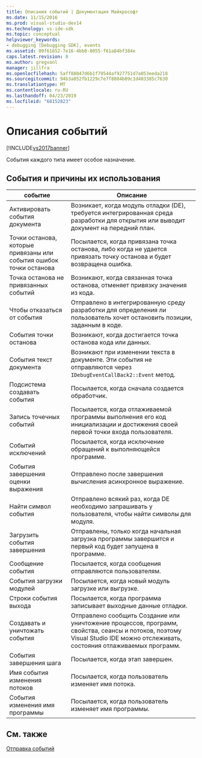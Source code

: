 ```yaml
---
title: Описания событий | Документация Майкрософт
ms.date: 11/15/2016
ms.prod: visual-studio-dev14
ms.technology: vs-ide-sdk
ms.topic: conceptual
helpviewer_keywords:
- debugging [Debugging SDK], events
ms.assetid: 09f61652-7e16-4bb0-8055-f61a84bf384e
caps.latest.revision: 8
ms.author: gregvanl
manager: jillfra
ms.openlocfilehash: 5aff88047d6b1f79544af927751d7a053eeda218
ms.sourcegitcommit: 94b3a052fb1229c7e7f8804b09c1d403385c7630
ms.translationtype: MT
ms.contentlocale: ru-RU
ms.lasthandoff: 04/23/2019
ms.locfileid: "68152823"
---
```

# <a name="event-descriptions"></a>Описания событий
[!INCLUDE[vs2017banner](../../includes/vs2017banner.md)]

События каждого типа имеет особое назначение.  
  
## <a name="events-and-the-reasons-for-their-use"></a>События и причины их использования  
  
|событие|Описание|  
|-----------|-----------------|  
|Активировать события документа|Возникает, когда модуль отладки (DE), требуется интегрированная среда разработки для открытия или выводит документ на передний план.|  
|Точки останова, которые привязаны или события ошибок точки останова|Посылается, когда привязана точка останова, либо когда не удается привязать точку останова и будет возвращена ошибка.|  
|Точка останова не привязанных событий|Возникают, когда связанная точка останова, отменяет привязку значения из кода.|  
|Чтобы отказаться от события|Отправлено в интегрированную среду разработки для определения ли пользователь хочет остановить позиции, заданным в коде.|  
|События точки останова|Возникают, когда достигается точка останова кода или данных.|  
|События текст документа|Возникают при изменении текста в документе. Эти события не отправляются через `IDebugEventCallBack2::Event` метод.|  
|Подсистема создавать события|Посылается, когда сначала создается обработчик.|  
|Запись точечных событий|Посылается, когда отлаживаемой программы выполнения его код инициализации и достижения своей первой точки входа пользователя.|  
|Событий исключений|Посылается, когда исключение обращений к выполняющейся программе.|  
|События завершения оценки выражения|Отправлено после завершения вычисления асинхронное выражение.|  
|Найти символ события|Отправлено всякий раз, когда DE необходимо запрашивать у пользователя, чтобы найти символы для модуля.|  
|Загрузить события завершения|Отправлены, только когда начальная загрузка программы завершится и первый код будет запущена в программе.|  
|Сообщение события|Посылается, когда сообщения отправляются пользователям.|  
|События загрузки модулей|Посылается, когда новый модуль загрузке или выгрузке.|  
|Строки события выхода|Посылается, когда программа записывает выходные данные отладки.|  
|Создавать и уничтожать события|Отправлено сообщить Создание или уничтожение процессов, программ, свойства, сеансы и потоков, поэтому Visual Studio IDE можно отслеживать, состояния отлаживаемых программ.|  
|События завершения шага|Посылается, когда этап завершен.|  
|Имя события изменения потоков|Посылается, когда пользователь изменяет имя потока.|  
|События изменения имя программы|Посылается, когда пользователь изменяет имя программы.|  
  
## <a name="see-also"></a>См. также  
 [Отправка событий](../../extensibility/debugger/sending-events.md)
